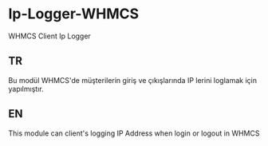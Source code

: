 # Ip-Logger-WHMCS
WHMCS Client Ip Logger

## TR
Bu modül WHMCS'de müşterilerin giriş ve çıkışlarında IP lerini loglamak için yapılmıştır.

## EN

This module can client's logging IP Address when login or logout in WHMCS
